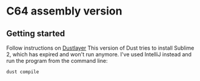 # C64 assembly version

## Getting started

Follow instructions on [Dustlayer](http://dustlayer.com/c64-coding-tutorials/2013/2/10/dust-c64-command-line-tool)
This version of Dust tries to install Sublime 2, which has expired and won't run anymore. I've used IntelliJ instead and 
run the program from the command line:


```
dust compile
```
